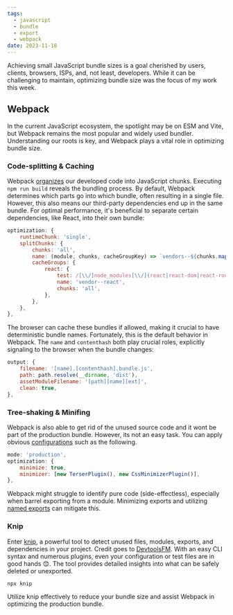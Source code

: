 ```yaml
---
tags:
  - javascript
  - bundle
  - export
  - webpack
date: 2023-11-18
---
```

Achieving small JavaScript bundle sizes is a goal cherished by users, clients, browsers, ISPs, and, not least, developers. While it can be challenging to maintain, optimizing bundle size was the focus of my work this week.
## Webpack
In the current JavaScript ecosystem, the spotlight may be on ESM and Vite, but Webpack remains the most popular and widely used bundler. Understanding our roots is key, and Webpack plays a vital role in optimizing bundle size.

### Code-splitting & Caching
Webpack [organizes](https://webpack.js.org/guides/code-splitting/) our developed code into JavaScript chunks. Executing `npm run build` reveals the bundling process. By default, Webpack determines which parts go into which bundle, often resulting in a single file. However, this also means our third-party dependencies end up in the same bundle. For optimal performance, it's beneficial to separate certain dependencies, like React, into their own bundle:
```javascript
optimization: {
	runtimeChunk: 'single',
	splitChunks: {
		chunks: 'all',
		name: (module, chunks, cacheGroupKey) => `vendors--${chunks.map((chunk) => chunk.name).join('--')}`,
		cacheGroups: {
			react: {
				test: /[\\/]node_modules[\\/](react|react-dom|react-router-dom)[\\/]/,
				name: 'vendor--react',
				chunks: 'all',
			},
		},
	},
},
```

The browser can cache these bundles if allowed, making it crucial to have deterministic bundle names. Fortunately, this is the default behavior in Webpack. The `name` and `contenthash` both play crucial roles, explicitly signaling to the browser when the bundle changes:
```javascript
output: {
	filename: '[name].[contenthash].bundle.js',
	path: path.resolve(__dirname, 'dist'),
	assetModuleFilename: '[path][name][ext]',
	clean: true,
},
```
### Tree-shaking & Minifing
Webpack is also able to get rid of the unused source code and it wont be part of the production bundle. However, its not an easy task. You can apply obvious [configurations](https://webpack.js.org/guides/tree-shaking/) such as the following.
```javascript
mode: 'production',
optimization: {
	minimize: true,
	minimizer: [new TerserPlugin(), new CssMinimizerPlugin()],
},
```
Webpack might struggle to identify pure code (side-effectless), especially when barrel exporting from a module. Minimizing exports and utilizing [named exports](https://developer.mozilla.org/en-US/docs/Web/JavaScript/Reference/Statements/export) can mitigate this.
### Knip
Enter [knip](https://github.com/webpro/knip), a powerful tool to detect unused files, modules, exports, and dependencies in your project. Credit goes to [DevtoolsFM](https://www.devtools.fm/). With an easy CLI syntax and numerous plugins, even your configuration or test files are in good hands 😊. The tool provides detailed insights into what can be safely deleted or unexported.
```sh
npx knip
```

Utilize knip effectively to reduce your bundle size and assist Webpack in optimizing the production bundle.
